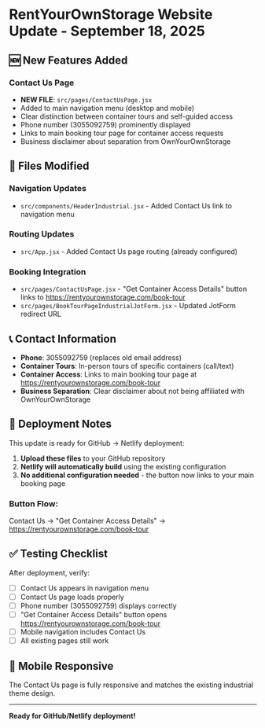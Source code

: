 # RentYourOwnStorage Website Update - September 18, 2025

## 🆕 **New Features Added**

### **Contact Us Page**
- **NEW FILE**: `src/pages/ContactUsPage.jsx`
- Added to main navigation menu (desktop and mobile)
- Clear distinction between container tours and self-guided access
- Phone number (3055092759) prominently displayed
- Links to main booking tour page for container access requests
- Business disclaimer about separation from OwnYourOwnStorage

## 🔄 **Files Modified**

### **Navigation Updates**
- `src/components/HeaderIndustrial.jsx` - Added Contact Us link to navigation menu

### **Routing Updates**  
- `src/App.jsx` - Added Contact Us page routing (already configured)

### **Booking Integration**
- `src/pages/ContactUsPage.jsx` - "Get Container Access Details" button links to https://rentyourownstorage.com/book-tour
- `src/pages/BookTourPageIndustrialJotForm.jsx` - Updated JotForm redirect URL

## 📞 **Contact Information**

- **Phone**: 3055092759 (replaces old email address)
- **Container Tours**: In-person tours of specific containers (call/text)
- **Container Access**: Links to main booking tour page at https://rentyourownstorage.com/book-tour
- **Business Separation**: Clear disclaimer about not being affiliated with OwnYourOwnStorage

## 🚀 **Deployment Notes**

This update is ready for GitHub → Netlify deployment:

1. **Upload these files** to your GitHub repository
2. **Netlify will automatically build** using the existing configuration
3. **No additional configuration needed** - the button now links to your main booking page

### **Button Flow**: 
Contact Us → "Get Container Access Details" → https://rentyourownstorage.com/book-tour

## ✅ **Testing Checklist**

After deployment, verify:
- [ ] Contact Us appears in navigation menu
- [ ] Contact Us page loads properly
- [ ] Phone number (3055092759) displays correctly
- [ ] "Get Container Access Details" button opens https://rentyourownstorage.com/book-tour
- [ ] Mobile navigation includes Contact Us
- [ ] All existing pages still work

## 📱 **Mobile Responsive**

The Contact Us page is fully responsive and matches the existing industrial theme design.

---

**Ready for GitHub/Netlify deployment!**
